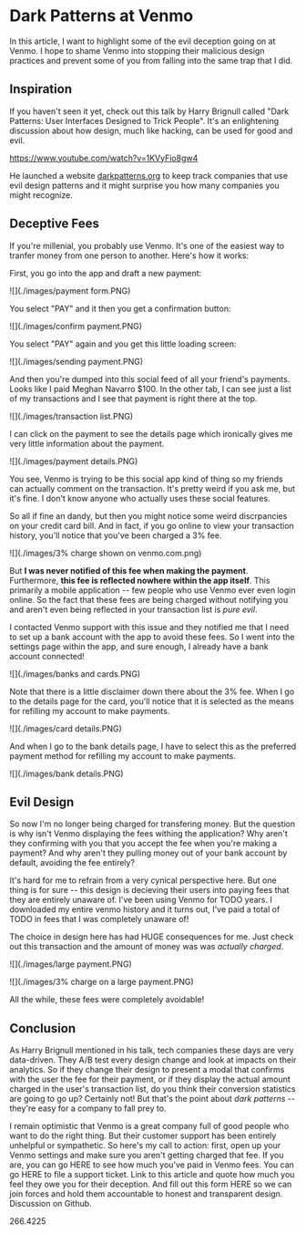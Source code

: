# Dark Patterns at Venmo

In this article, I want to highlight some of the evil deception going on at Venmo. I hope to shame Venmo into stopping their malicious design practices and prevent some of you from falling into the same trap that I did.

## Inspiration

If you haven't seen it yet, check out this talk by Harry Brignull called "Dark Patterns: User Interfaces Designed to Trick People". It's an enlightening discussion about how design, much like hacking, can be used for good and evil.

https://www.youtube.com/watch?v=1KVyFio8gw4

He launched a website [darkpatterns.org](http://darkpatterns.org/) to keep track companies that use evil design patterns and it might surprise you how many companies you might recognize.

## Deceptive Fees

If you're millenial, you probably use Venmo. It's one of the easiest way to tranfer money from one person to another. Here's how it works:

First, you go into the app and draft a new payment:

![](./images/payment form.PNG)

You select "PAY" and it then you get a confirmation button:

![](./images/confirm payment.PNG)

You select "PAY" again and you get this little loading screen:

![](./images/sending payment.PNG)

And then you're dumped into this social feed of all your friend's payments. Looks like I paid Meghan Navarro $100. In the other tab, I can see just a list of my transactions and I see that payment is right there at the top.

![](./images/transaction list.PNG)

I can click on the payment to see the details page which ironically gives me very little information about the payment. 

![](./images/payment details.PNG)

You see, Venmo is trying to be this social app kind of thing so my friends can actually comment on the transaction. It's pretty weird if you ask me, but it's fine. I don't know anyone who actually uses these social features.

So all if fine an dandy, but then you might notice some weird discrpancies on your credit card bill. And in fact, if you go online to view your transaction history, you'll notice that you've been charged a 3% fee.

![](./images/3% charge shown on venmo.com.png)

But **I was never notified of this fee when making the payment**. Furthermore, **this fee is reflected nowhere within the app itself**. This primarily a mobile application -- few people who use Venmo ever even login online. So the fact that these fees are being charged without notifying you and aren't even being reflected in your transaction list is *pure evil*.

I contacted Venmo support with this issue and they notified me that I need to set up a bank account with the app to avoid these fees. So I went into the settings page within the app, and sure enough, I already have a bank account connected!

![](./images/banks and cards.PNG)

Note that there is a little disclaimer down there about the 3% fee. When I go to the details page for the card, you'll notice that it is selected as the means for refilling my account to make payments.

![](./images/card details.PNG)

And when I go to the bank details page, I have to select this as the preferred payment method for refilling my account to make payments.

![](./images/bank details.PNG)

## Evil Design

So now I'm no longer being charged for transfering money. But the question is why isn't Venmo displaying the fees withing the application? Why aren't they confirming with you that you accept the fee when you're making a payment? And why aren't they pulling money out of your bank account by default, avoiding the fee entirely?

It's hard for me to refrain from a very cynical perspective here. But one thing is for sure -- this design is decieving their users into paying fees that they are entirely unaware of. I've been using Venmo for TODO years. I downloaded my entire venmo history and it turns out, I've paid a total of TODO in fees that I was completely unaware of!

The choice in design here has had HUGE consequences for me. Just check out this transaction and the amount of money was was *actually charged*.

![](./images/large payment.PNG)

![](./images/3% charge on a large payment.PNG)

All the while, these fees were completely avoidable! 

## Conclusion

As Harry Brignull mentioned in his talk, tech companies these days are very data-driven. They A/B test every design change and look at impacts on their analytics. So if they change their design to present a modal that confirms with the user the fee for their payment, or if they display the actual amount charged in the user's transaction list, do you think their conversion statistics are going to go up? Certainly not! But that's the point about *dark patterns* -- they're easy for a company to fall prey to.

I remain optimistic that Venmo is a great company full of good people who want to do the right thing. But their customer support has been entirely unhelpful or sympathetic. So here's my call to action: first, open up your Venmo settings and make sure you aren't getting charged that fee. If you are, you can go HERE to see how much you've paid in Venmo fees. You can go HERE to file a support ticket. Link to this article and quote how much you feel they owe you for their deception. And fill out this form HERE so we can join forces and hold them accountable to honest and transparent design. Discussion on Github.

266.4225